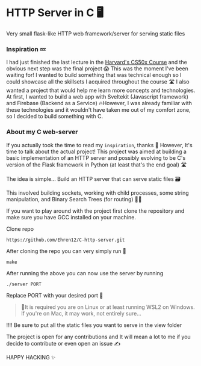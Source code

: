 # HTTP Server in C 🖥️
Very small flask-like HTTP web framework/server for serving static files

### Inspiration 💤
I had just finished the last lecture in the [Harvard's CS50x Course](https://pll.harvard.edu/course/cs50-introduction-computer-science)
and the obvious next step was the final project 😱 This was the moment I've been waiting for! I wanted to build something that was technical enough so I could showcase all the skillsets I acquired throughout the course 🛣️ I also wanted a project that would help me learn more concepts and technologies. At first, I wanted to build a web app with Sveltekit (Javascript framework) and Firebase (Backend as a Service) 🔥However, I was already familiar with these technologies and it wouldn't have taken me out of my comfort zone, so I decided to build something with C.

### About my C web-server
If you actually took the time to read my `inspiration`, thanks 💖
However, It's time to talk about the actual project!
 This project was aimed at building a basic implementation of an HTTP server and possibly evolving to be C's version of the Flask framework in Python (at least that's the end goal) 🛣️
 
 The idea is simple...
 Build an HTTP server that can serve static files 🗃️
 
This involved building sockets, working with child processes, some string manipulation, and Binary Search Trees (for routing) 👷‍♂️
 
If you want to play around with the project first clone the repository and make sure you have GCC installed on your machine.

Clone repo

    https://github.com/Ehren12/C-http-server.git
 After cloning the repo you can very simply run 🐥
 

    make

After running the above you can now use the server by running

    ./server PORT
Replace PORT with your desired port 🔁
> 🔴It is required you are on Linux or at least running WSL2 on Windows. If you're on Mac, it may work, not entirely sure...


‼️‼️ Be sure to put all the static files you want to serve in the view folder

The project is open for any contributions and It will mean a lot to me if you decide to contribute or even open an issue ✍️

HAPPY HACKING ✨

 

